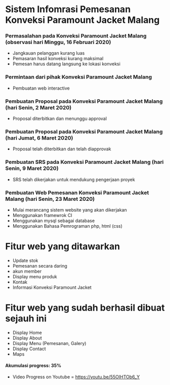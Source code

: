 # Sistem Infomrasi Pemesanan Konveksi Paramount Jacket Malang <br>


### Permasalahan pada Konveksi Paramount Jacket Malang (observasi hari Minggu, 16 Februari 2020)
- Jangkauan pelanggan kurang luas
- Pemasaran hasil konveksi kurang maksimal
- Pemesan harus datang langsung ke lokasi konveksi

### Permintaan dari pihak Konveksi Paramount Jacket Malang
- Pembuatan web interactive

### Pembuatan Proposal pada Konveksi Paramount Jacket Malang (hari Senin, 2 Maret 2020)
- Proposal diterbitkan dan menunggu approval

### Pembuatan Proposal pada Konveksi Paramount Jacket Malang (hari Jumat, 6 Maret 2020)
- Proposal telah diterbitkan dan telah diapprovak

### Pembuatan SRS pada Konveksi Paramount Jacket Malang (hari Senin, 9 Maret 2020)
- SRS telah dikerjakan untuk mendukung pengerjaan proyek

### Pembuatan Web Pemesanan Konveksi Paramount Jacket Malang (hari Senin, 23 Maret 2020)
- Mulai merancang sistem website yang akan dikerjakan
- Menggunakan framewrok CI
- Menggunakan mysql sebagai database
- Menggunakan Bahasa Pemrograman php, html (css)

# Fitur web yang  ditawarkan
- Update stok
- Pemesanan secara daring
- akun member
- Display menu produk
- Kontak
- Informasi Konveksi Paramount Jacket

# Fitur web yang sudah berhasil dibuat sejauh ini
- Display Home
- Display About
- Display Menu (Pemesanan, Galery)
- Display Contact
- Maps

#### Akumulasi progress: 35%


- Video Progress on Youtube = https://youtu.be/55OIHTOb6_Y
